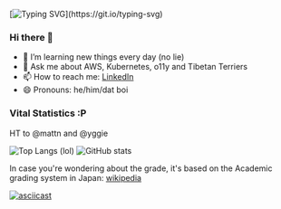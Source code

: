 [![Typing SVG](https://readme-typing-svg.demolab.com?font=Fira+Code&size=14&pause=1000&multiline=true&width=435&height=100&lines=All+work+and+no+play+makes+Jack+a+dull+boy.;All+work+and+no+play+makes+Jack+a+dull+boy;All+work+and+no+play+makes+Jack+a+dull+boy.;All+work+and+no+play+makes+Jack+a+dull+boy;All+work+and+no+play+makes+Jack+a+dull+boy.)](https://git.io/typing-svg)

### Hi there 👋

- 🌱 I’m learning new things every day (no lie)
- 💬 Ask me about AWS, Kubernetes, o11y and Tibetan Terriers
- 📫 How to reach me: [LinkedIn](https://www.linkedin.com/in/booyaa/)
- 😄 Pronouns: he/him/dat boi

### Vital Statistics :P

HT to @mattn and @yggie

![Top Langs (lol)](https://github-readme-stats.vercel.app/api/top-langs/?username=booyaa&hide=html)
![GitHub stats](https://github-readme-stats.vercel.app/api?username=booyaa&show_icons=true&count_private=true&line_height=40)

In case you're wondering about the grade, it's based on the Academic grading system in Japan: [wikipedia](https://en.wikipedia.org/wiki/Academic_grading_in_Japan)

[![asciicast](https://asciinema.org/a/d6f5vq1delsxnya2lfwuqw9hm.svg)](https://asciinema.org/a/d6f5vq1delsxnya2lfwuqw9hm)

<!--
[![GitHub Streak](https://github-readme-streak-stats.herokuapp.com?user=booyaa)](https://git.io/streak-stats)
lol so proud that my last streak is from 2014
-->

